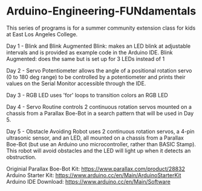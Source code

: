 # Arduino-Engineering-FUNdamentals

This series of programs is for a summer community extension class for kids at East Los Angeles College.

Day 1 - Blink and Blink Augmented
Blink: makes an LED blink at adjustable intervals and is provided as example code in the Arduino IDE. 
Blink Augmented: does the same but is set up for 3 LEDs instead of 1 

Day 2 - Servo Potentiometer
allows the angle of a positional rotation servo (0 to 180 deg range) to be controlled by a potentiometer and prints their values on the Serial Monitor accessible through the IDE.

Day 3 - RGB LED
uses 'for' loops to transition colors an RGB LED

Day 4 - Servo Routine
controls 2 continuous rotation servos mounted on a chassis from a Parallax Boe-Bot in a search pattern that will be used in Day 5.

Day 5 - Obstacle Avoiding Robot
uses 2 continuous rotation servos, a 4-pin ultrasonic sensor, and an LED, all mounted on a chassis from a Parallax Boe-Bot (but use an Arduino uno microcontroller, rather than BASIC Stamp). This robot will avoid obstacles and the LED will light up when it detects an obstruction. 

Originial Parallax Boe-Bot Kit: https://www.parallax.com/product/28832
Arduino Starter Kit: https://www.arduino.cc/en/Main/ArduinoStarterKit
Arduino IDE Download: https://www.arduino.cc/en/Main/Software
